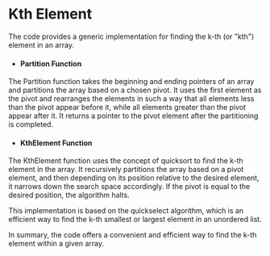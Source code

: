 # Kth Element

The code provides a generic implementation for finding the k-th (or "kth") element in an array.

* #### Partition Function
The Partition function takes the beginning and ending pointers of an array and partitions the array based on a chosen pivot. It uses the first element as the pivot and rearranges the elements in such a way that all elements less than the pivot appear before it, while all elements greater than the pivot appear after it. It returns a pointer to the pivot element after the partitioning is completed.

* #### KthElement Function
The KthElement function uses the concept of quicksort to find the k-th element in the array. It recursively partitions the array based on a pivot element, and then depending on its position relative to the desired element, it narrows down the search space accordingly. If the pivot is equal to the desired position, the algorithm halts.

This implementation is based on the quickselect algorithm, which is an efficient way to find the k-th smallest or largest element in an unordered list.

In summary, the code offers a convenient and efficient way to find the k-th element within a given array.
